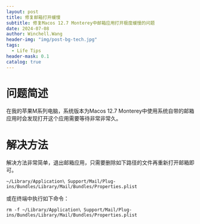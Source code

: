 ```yaml
---
layout: post
title: 修复邮箱打开缓慢
subtitle: 修复Macos 12.7 Monterey中邮箱应用打开极度缓慢的问题
date: 2024-07-08
author: Winchell.Wang
header-img: "img/post-bg-tech.jpg"
tags:
  - Life Tips
header-mask: 0.1
catalog: true
---
```


# 问题简述

在我的苹果M系列电脑，系统版本为Macos 12.7 Monterey中使用系统自带的邮箱应用时会发现打开这个应用需要等待非常非常久。

# 解决方法

解决方法非常简单，退出邮箱应用，只需要删除如下路径的文件再重新打开邮箱即可。

```
~/Library/Application\ Support/Mail/Plug-ins/Bundles/Library/Mail/Bundles/Properties.plist
```

或在终端中执行如下命令：

```shell
rm -f ~/Library/Application\ Support/Mail/Plug-ins/Bundles/Library/Mail/Bundles/Properties.plist
```